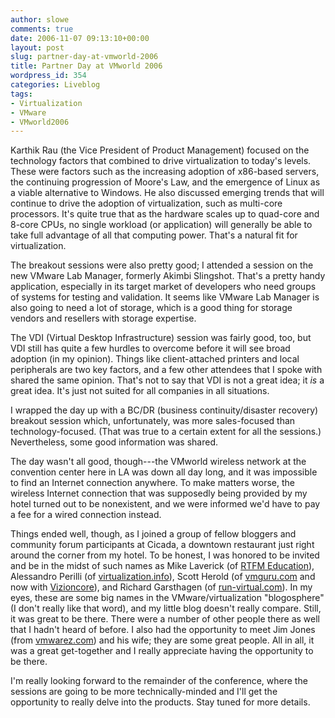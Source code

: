 ```yaml
---
author: slowe
comments: true
date: 2006-11-07 09:13:10+00:00
layout: post
slug: partner-day-at-vmworld-2006
title: Partner Day at VMworld 2006
wordpress_id: 354
categories: Liveblog
tags:
- Virtualization
- VMware
- VMworld2006
---
```


Karthik Rau (the Vice President of Product Management) focused on the technology factors that combined to drive virtualization to today's levels. These were factors such as the increasing adoption of x86-based servers, the continuing progression of Moore's Law, and the emergence of Linux as a viable alternative to Windows. He also discussed emerging trends that will continue to drive the adoption of virtualization, such as multi-core processors. It's quite true that as the hardware scales up to quad-core and 8-core CPUs, no single workload (or application) will generally be able to take full advantage of all that computing power. That's a natural fit for virtualization.

The breakout sessions were also pretty good; I attended a session on the new VMware Lab Manager, formerly Akimbi Slingshot. That's a pretty handy application, especially in its target market of developers who need groups of systems for testing and validation. It seems like VMware Lab Manager is also going to need a lot of storage, which is a good thing for storage vendors and resellers with storage expertise.

The VDI (Virtual Desktop Infrastructure) session was fairly good, too, but VDI still has quite a few hurdles to overcome before it will see broad adoption (in my opinion). Things like client-attached printers and local peripherals are two key factors, and a few other attendees that I spoke with shared the same opinion. That's not to say that VDI is not a great idea; it _is_ a great idea. It's just not suited for all companies in all situations.

I wrapped the day up with a BC/DR (business continuity/disaster recovery) breakout session which, unfortunately, was more sales-focused than technology-focused. (That was true to a certain extent for all the sessions.) Nevertheless, some good information was shared.

The day wasn't all good, though---the VMworld wireless network at the convention center here in LA was down all day long, and it was impossible to find an Internet connection anywhere. To make matters worse, the wireless Internet connection that was supposedly being provided by my hotel turned out to be nonexistent, and we were informed we'd have to pay a fee for a wired connection instead.

Things ended well, though, as I joined a group of fellow bloggers and community forum participants at Cicada, a downtown restaurant just right around the corner from my hotel. To be honest, I was honored to be invited and be in the midst of such names as Mike Laverick (of [RTFM Education](http://www.rtfm-ed.co.uk/)), Alessandro Perilli (of [virtualization.info](http://www.virtualization.info/)), Scott Herold (of [vmguru.com](http://vmguru.com/) and now with [Vizioncore](http://vizioncore.com/)), and Richard Garsthagen (of [run-virtual.com](http://run-virtual.com/)). In my eyes, these are some big names in the VMware/virtualization "blogosphere" (I don't really like that word), and my little blog doesn't really compare. Still, it was great to be there. There were a number of other people there as well that I hadn't heard of before. I also had the opportunity to meet Jim Jones (from [vmwarez.com](http://www.vmwarez.com/)) and his wife; they are some great people. All in all, it was a great get-together and I really appreciate having the opportunity to be there.

I'm really looking forward to the remainder of the conference, where the sessions are going to be more technically-minded and I'll get the opportunity to really delve into the products. Stay tuned for more details.
